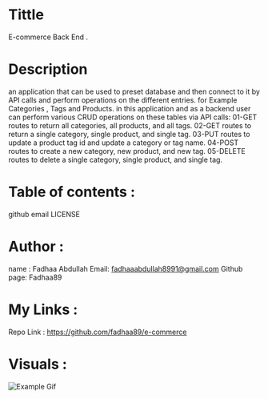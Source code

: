 # Tittle 
E-commerce Back End .

# Description
 an application that can be used to preset database and then connect to it by API calls and perform operations on the different entries. for Example Categories , Tags and Products. in this application and as a backend user can perform various CRUD operations on these tables via API calls:
 01-GET routes to return all categories, all products, and all tags.
 02-GET routes to return a single category, single product, and single tag.
 03-PUT routes to update a product tag id and update a category or tag name.
 04-POST routes to create a new category, new product, and new tag.
 05-DELETE routes to delete a single category, single product, and single tag.

# Table of contents :
github email LICENSE

# Author :
name : Fadhaa Abdullah
Email: fadhaaabdullah8991@gmail.com
Github page: Fadhaa89

# My Links :
Repo Link :
https://github.com/fadhaa89/e-commerce

# Visuals :
![Example Gif](./assets/example.gif)